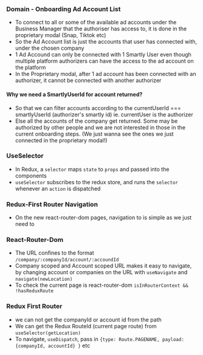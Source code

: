 ### Domain - Onboarding Ad Account List 
- To connect to all or some of the available ad accounts under the Business Manager that the authoriser has access to, it is done in the proprietary modal (Snap, Tiktok etc)
- So the Ad Account list is just the accounts that user has connected with, under the chosen company
- 1 Ad Accound can only be connected with 1 Smartly User even though multiple platform authorizers can have the access to the ad account on the platform
- In the Proprietary modal, after 1 ad account has been connected with an authorizer, it cannot be connected with another authorizer
#### Why we need a SmartlyUserId for account returned?
- So that we can filter accounts according to the currentUserId === smartlyUserId (authorizer's smartly id) ie. currentUser is the authorizer
- Else all the accounts of the company get returned. Some may be authorized by other people and we are not interested in those in the current onboarding steps. (We just wanna see the ones we just connected in the proprietary modal!)

### UseSelector
- In Redux, a `selector` maps `state` to `props` and passed into the components
- `useSelector` subscribes to the redux store, and runs the `selector` whenever an `action` is dispatched

### Redux-First Router Navigation
- On the new react-router-dom pages, navigation to  is simple as we just need to 

### React-Router-Dom
- The URL confines to the format `/company/:companyId/account/:accoundId` 
- Company scoped and Account scoped URL makes it easy to navigate, by changing account or companies on the URL with `useNavigate` and `navigate(newLocation)` 
- To check the current page is react-router-dom `isInRouterContext && !hasReduxRoute`

### Redux First Router
- we can not get the companyId or account id from the path
- We can get the Redux RouteId (current page route) from `useSelector(getLocation)`
- To navigate, `useDispatch`, pass in `{type: Route.PAGENAME, payload: {companyId, accountId} }` etc